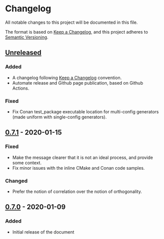 # Changelog
All notable changes to this project will be documented in this file.

The format is based on [Keep a Changelog](https://keepachangelog.com/en/1.0.0/),
and this project adheres to [Semantic Versioning](https://semver.org/spec/v2.0.0.html).

## [Unreleased]
### Added
- A changelog following [Keep a Changelog](https://keepachangelog.com/en/1.0.0/) convention.
- Automate release and Github page publication, based on Github Actions.

### Fixed
- Fix Conan test_package executable location for multi-config generators
(made uniform with single-config generators).

## [0.7.1] - 2020-01-15
### Fixed
- Make the message clearer that it is not an ideal process, and provide some context.
- Fix minor issues with the inline CMake and Conan code samples.

### Changed
- Prefer the notion of correlation over the notion of orthogonality.

## [0.7.0] - 2020-01-09
### Added
- Initial release of the document

[Unreleased]: https://github.com/Adnn/ModernCppComponent/compare/v0.7.1...HEAD
[0.7.1]: https://github.com/Adnn/ModernCppComponent/compare/v0.7.0...v0.7.1
[0.7.0]: https://github.com/Adnn/ModernCppComponent/releases/tag/v0.7.0
